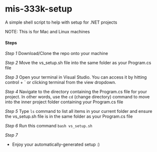 # mis-333k-setup
A simple shell script to help with setup for .NET projects

NOTE: This is for Mac and Linux machines

#### Steps

*Step 1*
Download/Clone the repo onto your machine

*Step 2*
Move the vs_setup.sh file into the same folder as your Program.cs file

*Step 3*
Open your terminal in Visual Studio. You can access it by hitting control + ` or clicking terminal from the view dropdown.

*Step 4*
Navigate to the directory containing the Program.cs file for your project. In other words, use the ```cd``` (change directory) command to move into the inner project folder containing your Program.cs file

*Step 5*
Type ```ls``` command to list all items in your current folder and ensure the vs_setup.sh file is in the same folder as your Program.cs file

*Step 6*
Run this command
```bash vs_setup.sh```

*Step 7*
- Enjoy your automatically-generated setup :)
